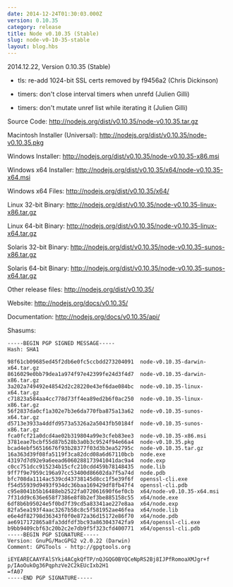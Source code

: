 ```yaml
---
date: 2014-12-24T01:30:03.000Z
version: 0.10.35
category: release
title: Node v0.10.35 (Stable)
slug: node-v0-10-35-stable
layout: blog.hbs
---
```


2014.12.22, Version 0.10.35 (Stable)

* tls: re-add 1024-bit SSL certs removed by f9456a2 (Chris Dickinson)

* timers: don't close interval timers when unrefd (Julien Gilli)

* timers: don't mutate unref list while iterating it (Julien Gilli)


Source Code: http://nodejs.org/dist/v0.10.35/node-v0.10.35.tar.gz

Macintosh Installer (Universal): http://nodejs.org/dist/v0.10.35/node-v0.10.35.pkg

Windows Installer: http://nodejs.org/dist/v0.10.35/node-v0.10.35-x86.msi

Windows x64 Installer: http://nodejs.org/dist/v0.10.35/x64/node-v0.10.35-x64.msi

Windows x64 Files: http://nodejs.org/dist/v0.10.35/x64/

Linux 32-bit Binary: http://nodejs.org/dist/v0.10.35/node-v0.10.35-linux-x86.tar.gz

Linux 64-bit Binary: http://nodejs.org/dist/v0.10.35/node-v0.10.35-linux-x64.tar.gz

Solaris 32-bit Binary: http://nodejs.org/dist/v0.10.35/node-v0.10.35-sunos-x86.tar.gz

Solaris 64-bit Binary: http://nodejs.org/dist/v0.10.35/node-v0.10.35-sunos-x64.tar.gz

Other release files: http://nodejs.org/dist/v0.10.35/

Website: http://nodejs.org/docs/v0.10.35/

Documentation: http://nodejs.org/docs/v0.10.35/api/

Shasums:
```
-----BEGIN PGP SIGNED MESSAGE-----
Hash: SHA1

98f61cb09685ed45f2db6e0fc5ccbdd273204091  node-v0.10.35-darwin-x64.tar.gz
8616029e0bb79dea1a974f97e42399fe24d3f4d7  node-v0.10.35-darwin-x86.tar.gz
3a202a749492e48542d2c28220e43ef6dae084bc  node-v0.10.35-linux-x64.tar.gz
c71823a584aa4cc778d73ff4ea89ed2b6f0ac250  node-v0.10.35-linux-x86.tar.gz
56f2837da0cf1a302e7b3e6da770fba875a13a62  node-v0.10.35-sunos-x64.tar.gz
d5713e3933a4ddfd9573a5326a2a5043fb50184f  node-v0.10.35-sunos-x86.tar.gz
fca0fcf21a0dcd4ae02b319804a99e3cfeb83ee3  node-v0.10.35-x86.msi
3781eae7bcbf55d87b528b3a0b3c9524f94e66a4  node-v0.10.35.pkg
bcad4ebf56516676f93b28377f03d3b3ea52795c  node-v0.10.35.tar.gz
16a363d39f08fa5119f3ca82dcd08a6d67110bcb  node.exe
43197d7d92e9a6eead6060288173941041dac9a4  node.exp
c0cc751dcc915234b15cfc210cdd459b78148435  node.lib
9ff7f9e7959c196a97cc53400d86602da7f5a74d  node.pdb
bfc708da1114ac539cd43738145d8cc1f5e39f6f  openssl-cli.exe
f54d55939d9493f934dc36baa169429df8fb47f4  openssl-cli.pdb
c95e8041b5b16488eb2522fa072061690f6ef0cb  x64/node-v0.10.35-x64.msi
7f31dd9c636e658f7386e8f8b2ef3be885158c55  x64/node.exe
6df8b6b95024e5f0bd7f39cd5a83341ae227e8aa  x64/node.exp
82fa5ea193f4aac3267b58c8c5f581952ae46fea  x64/node.lib
e6e4df82798d36343f0f0e872a36d15172e86f70  x64/node.pdb
ae6917172865a8fa3ddfdf3bc93a863043742fa9  x64/openssl-cli.exe
b9bb9409cbf63c20b2c2e7db9f5f323cfd400771  x64/openssl-cli.pdb
-----BEGIN PGP SIGNATURE-----
Version: GnuPG/MacGPG2 v2.0.22 (Darwin)
Comment: GPGTools - http://gpgtools.org

iEYEARECAAYFAlSYki4ACgkQfTP/nQJGQG0BYQCeNpRS2Bj8IJPfRomoaXMJgr+f
p/IAoOukOg36PqphzVe2C2kEUcIxb2H1
=fA07
-----END PGP SIGNATURE-----
```
